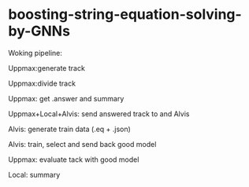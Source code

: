 # boosting-string-equation-solving-by-GNNs

Woking pipeline:

Uppmax:generate track

Uppmax:divide track

Uppmax: get .answer and summary

Uppmax+Local+Alvis: send answered track to and Alvis

Alvis: generate train data (.eq + .json)

Alvis: train, select and send back good model

Uppmax: evaluate tack with good model

Local: summary

